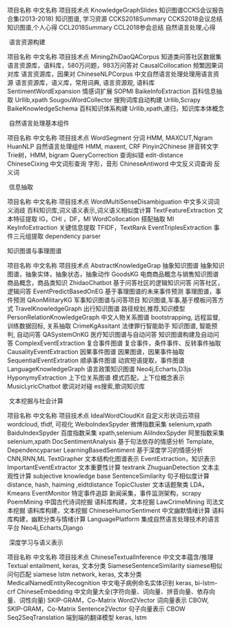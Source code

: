 项目名称 中文名称	 项目技术点
KnowledgeGraphSlides	知识图谱CCKS会议报告合集(2013-2018)	知识图谱, 学习资源
CCKS2018Summary	CCKS2018会议总结	知识图谱,个人心得
CCL2018Summary	CCL2018参会总结	自然语言处理,心得
		
 语言资源构建		
		
项目名称	中文名称	项目技术点
MiningZhiDaoQACorpus	知道类问答社区数据集	语言资源库，语料库，580万问题，983万问答对
CausalCollocation	频繁因果词对库	语言资源库，因果对
ChineseNLPCorpus	中文自然语言处理处理用语言资源	语言资源库，语义库，常用词典, 语言资源观, 语料库
SentimentWordExpansion	情感词扩展	SOPMI
BaikeInfoExtraction	百科信息抽取	Urllib,xpath
SougouWordCollector	搜狗词库自动构建	Urllib,Scrapy
BaikeKnowledgeSchema	百科知识体系构建	Urllib,xpath,递归，知识库本体概念
		
 自然语言处理基本组件		
		
项目名称	中文名称	项目技术点
WordSegment	分词	HMM, MAXCUT,Ngram
HuanNLP	自然语言处理组件	HMM, maxent, CRF
Pinyin2Chinese	拼音转文字	Trie树，HMM, bigram
QueryCorrection	查询纠错	edit-distance
ChineseCixing	中文词形查询	字形，音形
ChineseAntiword	中文反义词查询	反义词
		
 信息抽取		
		
项目名称	中文名称	项目技术点
WordMultiSenseDisambiguation	中文多义词词义消歧	百科知识库,词义语义表示,词义语义相似度计算
TextFeatureExtraction	文本特征提取	IG，CHI ，DF，MI
WordCollocation	搭配抽取	MI
KeyInfoExtraction	关键信息提取	TFIDF，TextRank
EventTriplesExtraction	事件三元组提取	dependency parser
		
知识图谱与事理图谱		
		
项目名称	中文名称	项目技术点
AbstractKnowledgeGrap	抽象知识图谱	抽象知识图谱，抽象实体，抽象状态，抽象动作
GoodsKG	电商商品概念与销售知识图谱	商品概念，商品类知识
ZhidaoChatbot	基于问答社区的逻辑知识问答	问答社区，逻辑问答
EventPredictBasedOnEG	基于事理图谱的未来事件预测	事理图谱，事件预测
QAonMilitaryKG	军事知识图谱与问答项目	知识图谱,军事,基于模板问答方式
TravelKnowledgeGraph	出行知识图谱	路径规划,推荐,知识模型
PersonRelationKnowledgeGraph	中文人物关系图谱	bootstrapping, 远程监督, 训练数据回标, 关系抽取
CrimeKgAssitant	法律罪行智能助手	知识图谱, 智能预判, 自动问答
QASystemOnKG	医疗知识图谱与自动问答	知识图谱构建及自动问答
ComplexEventExtraction	复合事件图谱	复合事件，条件事件、反转事件抽取
CausalityEventExtraction	因果事件图谱	因果图谱，因果事件抽取
SequentialEventExtration	顺承事件图谱	动宾短语提取，事件图谱
LanguageKnowledgeGraph	语言政策知识图谱	Neo4j,Echarts,D3js
HyponymyExtraction	上下位关系图谱	模式匹配，上下位概念表示
MusicLyricChatbot	歌词对对碰	es搜索,歌词知识库
		
 文本挖掘与社会计算		
		
项目名称	中文名称	项目技术点
IdealWordCloudKit	自定义形状词云项目	wordcloud, tfidf, 可视化
WeiboIndexSpyder	微博指数采集	selenium,xpath
BaiduIndexSpyder	百度指数采集	xpath,selenium
AliIndexSpyder	阿里指数采集	selenium,xpath
DocSentimentAnalysis	基于句法依存的情感分析	Template, Dependencyparser
LearningBasedSentiment	基于深度学习的情感分析	CNN,RNN,ML
TextGrapher	文本结构化图谱表示	EventExtraction，知识表示
ImportantEventExtractor	文本重要性计算	textrank
ZhuguanDetection	文本主观性计算	subjective knowledge base
SentenceSimilarity	句子相似度计算	distance, hash, haiming ,eidtdistance
TopicCluster	文本话题聚类	LDA，Kmeans
EventMonitor	特定事件追踪	新闻采集，事件监测架构，scrapy
PoemMining	中国古代诗词挖掘	语料库构建，文本挖掘
LawCrimeMining	司法文本挖掘	语料库构建，文本挖掘
ChineseHumorSentiment	中文幽默情绪计算	语料库构建，幽默分类与情绪计算
LanguagePlatform	集成自然语言处理技术的语言平台	Neo4j,Echarts,Django
		
 深度学习与语义表示		
		
项目名称	中文名称	项目技术点
ChineseTextualInference	中文文本蕴含/推理	Textual entailment, keras, 文本分类
SiameseSentenceSimilarity	siamese相似问句匹配	siamese lstm network, keras, 文本分类
MedicalNamedEntityRecognition	中文电子病例命名实体识别	keras, bi-lstm-crf
ChineseEmbedding	中文向量大全(字符向量、词向量、拼音向量、依存向量、词性向量)	SKIP-GRAM，Co-Matrix
Word2Vector	词向量表示	CBOW, SKIP-GRAM，Co-Matrix
Sentence2Vector	句子向量表示	CBOW
Seq2SeqTranslation	端到端的翻译模型	keras, lstm
